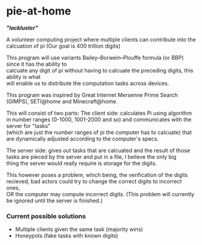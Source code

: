# pie-at-home
***"lackluster"***

A volunteer computing project where multiple clients can contribute into the calcuation of pi (Our goal is 400 trillion digits)  

This program will use variants Bailey–Borwein–Plouffe formula (or BBP) since it has the ability to  
calcuate any digit of pi without having to calcuate the preceding digits, this ability is what  
will enable us to distribute the computation tasks across devices.  

This program was inspired by Great Internet Mersenne Prime Search (GIMPS), SETI@home and Minecraft@home.  


This will consist of two parts:
The client side: calculates Pi using algorithm in number ranges (0-1000, 1001-2000 and so) and communicates with the server for "tasks"   
(which are just the number ranges of pi the computer has to calcuate) that are dynamically adjusted according to the computer's specs.  

The server side: gives out tasks that are calcuated and the result of those tasks are pieced by the server and put in a file, I believe the only big  
thing the server would really require is storage for the digits.

This however poses a problem, which being, the verification of the digits recieved, bad actors could try to change the correct digits to incorrect ones,  
OR the computer may compute incorrect digits. (This problem will currently be ignored until the server is finished.)

### Current possible solutions

* Multiple clients given the same task (majority wins)
* Honeypots (fake tasks with known digits)
